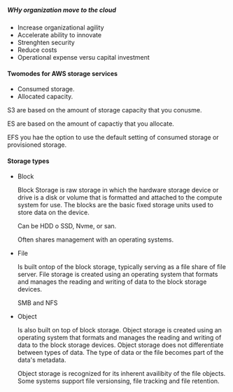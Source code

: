 ##### WHy organization move to the cloud

- Increase organizational agility
- Accelerate ability to innovate
- Strenghten security
- Reduce costs
- Operational expense versu capital investment

#### Twomodes for AWS storage services

- Consumed storage.
- Allocated capacity.

S3 are based on the amount of storage capacity that you conusme.

ES are based on the amount of capactiy that you allocate.

EFS you hae the option to use the default setting of consumed storage or provisioned storage.


#### Storage types

- Block

	Block Storage is raw storage in which the hardware storage device or drive is a disk or volume
	that is formatted and attached to the compute system for use. The blocks are the basic
	fixed storage units used to store data on the device.

	Can be HDD o SSD, Nvme, or san.

	Often shares management with an operating systems.

- File 

	Is built ontop of the block storage, typically serving as a file share of file server. File storage
	is created using an operating system that formats and manages the reading and writing of data to the block
	storage devices.

	SMB and NFS

- Object

	Is also built on top of block storage. Object storage is created using an operating system that formats and manages
	the reading and writing of data to the block storage devices. Object storage does not differentiate between 
	types of data. The type of data or the file becomes part of the data's metadata.

	Object storage is recognized for its inherent availibity of the file objects. Some systems support file versionsing,
	file tracking and file retention.

